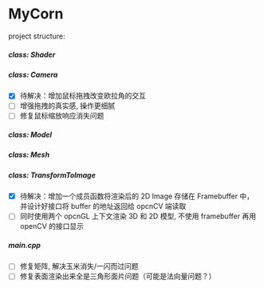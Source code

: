 # MyCorn

project structure:
##### class: Shader
##### class: Camera
- [x] 待解决：增加鼠标拖拽改变欧拉角的交互
- [ ] 增强拖拽的真实感, 操作更细腻
- [ ] 修复鼠标缩放响应消失问题
##### class: Model
##### class: Mesh
##### class: TransformToImage
- [x] 待解决：增加一个成员函数将渲染后的 2D Image 存储在 Framebuffer 中，
      并设计好接口将 buffer 的地址返回给 opcnCV 端读取
- [ ] 同时使用两个 opcnGL 上下文渲染 3D 和 2D 模型, 不使用 framebuffer 再用 openCV 的接口显示
##### main.cpp
- [ ] 修复矩阵, 解决玉米消失/一闪而过问题
- [ ] 修复表面渲染出来全是三角形面片问题（可能是法向量问题？）

